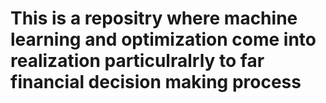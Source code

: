 # This is a repositry where machine learning and optimization come into realization particulralrly to far financial decision making process
